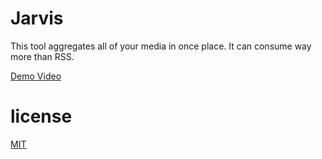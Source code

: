 # Jarvis

This tool aggregates all of your media in once place.
It can consume way more than RSS.

[Demo Video](https://www.youtube.com/watch?v=M42Qi8OxDpw)

# license

[MIT](https://github.com/EndangeredMassa/jarvis/blob/master/LICENSE)
